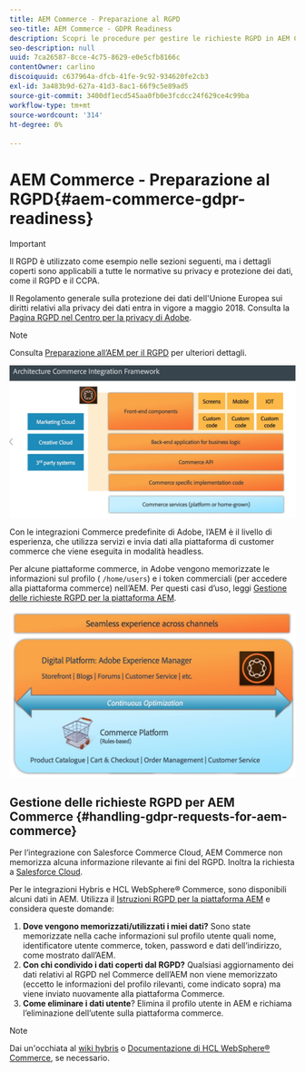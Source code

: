 ```yaml
---
title: AEM Commerce - Preparazione al RGPD
seo-title: AEM Commerce - GDPR Readiness
description: Scopri le procedure per gestire le richieste RGPD in AEM Commerce e come utilizzarle.
seo-description: null
uuid: 7ca26587-8cce-4c75-8629-e0e5cfb8166c
contentOwner: carlino
discoiquuid: c637964a-dfcb-41fe-9c92-934620fe2cb3
exl-id: 3a483b9d-627a-41d3-8ac1-66f9c5e89ad5
source-git-commit: 3400df1ecd545aa0fb0e3fcdcc24f629ce4c99ba
workflow-type: tm+mt
source-wordcount: '314'
ht-degree: 0%

---
```


# AEM Commerce - Preparazione al RGPD{#aem-commerce-gdpr-readiness}

>[!IMPORTANT]
>
>Il RGPD è utilizzato come esempio nelle sezioni seguenti, ma i dettagli coperti sono applicabili a tutte le normative su privacy e protezione dei dati, come il RGPD e il CCPA.

Il Regolamento generale sulla protezione dei dati dell&#39;Unione Europea sui diritti relativi alla privacy dei dati entra in vigore a maggio 2018. Consulta la [Pagina RGPD nel Centro per la privacy di Adobe](https://business.adobe.com/privacy/general-data-protection-regulation.html).

>[!NOTE]
>
>Consulta [Preparazione all’AEM per il RGPD](/help/managing/data-protection-and-privacy.md) per ulteriori dettagli.

![screen_shot_2018-03-22at111606](assets/screen_shot_2018-03-22at111606.jpg)

Con le integrazioni Commerce predefinite di Adobe, l’AEM è il livello di esperienza, che utilizza servizi e invia dati alla piattaforma di customer commerce che viene eseguita in modalità headless.

Per alcune piattaforme commerce, in Adobe vengono memorizzate le informazioni sul profilo ( `/home/users`) e i token commerciali (per accedere alla piattaforma commerce) nell’AEM. Per questi casi d’uso, leggi [Gestione delle richieste RGPD per la piattaforma AEM](/help/sites-administering/handling-gdpr-requests-for-aem-platform.md).

![screen_shot_2018-03-22at111621](assets/screen_shot_2018-03-22at111621.jpg)

## Gestione delle richieste RGPD per AEM Commerce {#handling-gdpr-requests-for-aem-commerce}

Per l’integrazione con Salesforce Commerce Cloud, AEM Commerce non memorizza alcuna informazione rilevante ai fini del RGPD. Inoltra la richiesta a [Salesforce Cloud](https://documentation.b2c.commercecloud.salesforce.com/DOC1/index.jsp).

Per le integrazioni Hybris e HCL WebSphere® Commerce, sono disponibili alcuni dati in AEM. Utilizza il [Istruzioni RGPD per la piattaforma AEM](/help/sites-administering/handling-gdpr-requests-for-aem-platform.md) e considera queste domande:

1. **Dove vengono memorizzati/utilizzati i miei dati?** Sono state memorizzate nella cache informazioni sul profilo utente quali nome, identificatore utente commerce, token, password e dati dell’indirizzo, come mostrato dall’AEM.
1. **Con chi condivido i dati coperti dal RGPD?** Qualsiasi aggiornamento dei dati relativi al RGPD nel Commerce dell’AEM non viene memorizzato (eccetto le informazioni del profilo rilevanti, come indicato sopra) ma viene inviato nuovamente alla piattaforma Commerce.
1. **Come eliminare i dati utente**? Elimina il profilo utente in AEM e richiama l’eliminazione dell’utente sulla piattaforma commerce.

>[!NOTE]
>
>Dai un&#39;occhiata al [wiki hybris](https://wiki.hybris.com/) o [Documentazione di HCL WebSphere® Commerce](https://help.hcltechsw.com/commerce/index.html), se necessario.

